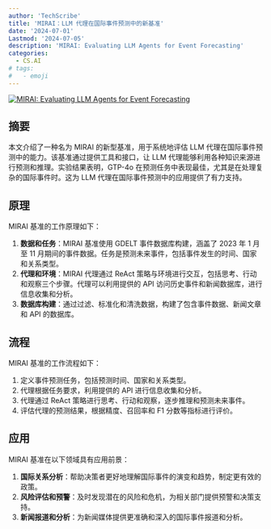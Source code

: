 ```yaml
---
author: 'TechScribe'
title: 'MIRAI：LLM 代理在国际事件预测中的新基准'
date: '2024-07-01'
Lastmod: '2024-07-05'
description: 'MIRAI: Evaluating LLM Agents for Event Forecasting'
categories:
  - CS.AI
# tags:
#   - emoji
---
```


[![MIRAI: Evaluating LLM Agents for Event Forecasting](https://arxiv-research-1301205113.cos.ap-guangzhou.myqcloud.com/images/2407.01231v1.pdf_0.jpg)](https://arxiv.org/abs/2407.01231v1)

## 摘要

本文介绍了一种名为 MIRAI 的新型基准，用于系统地评估 LLM 代理在国际事件预测中的能力。该基准通过提供工具和接口，让 LLM 代理能够利用各种知识来源进行预测和推理。实验结果表明，GTP-4o 在预测任务中表现最佳，尤其是在处理复杂的国际事件时。这为 LLM 代理在国际事件预测中的应用提供了有力支持。<!--more-->

## 原理

MIRAI 基准的工作原理如下：
1. **数据和任务**：MIRAI 基准使用 GDELT 事件数据库构建，涵盖了 2023 年 1 月至 11 月期间的事件数据。任务是预测未来事件，包括事件发生的时间、国家和关系类型。
2. **代理和环境**：MIRAI 代理通过 ReAct 策略与环境进行交互，包括思考、行动和观察三个步骤。代理可以利用提供的 API 访问历史事件和新闻数据库，进行信息收集和分析。
3. **数据库构建**：通过过滤、标准化和清洗数据，构建了包含事件数据、新闻文章和 API 的数据库。

## 流程

MIRAI 基准的工作流程如下：
1. 定义事件预测任务，包括预测时间、国家和关系类型。
2. 代理根据任务要求，利用提供的 API 进行信息收集和分析。
3. 代理通过 ReAct 策略进行思考、行动和观察，逐步推理和预测未来事件。
4. 评估代理的预测结果，根据精度、召回率和 F1 分数等指标进行评价。

## 应用

MIRAI 基准在以下领域具有应用前景：
1. **国际关系分析**：帮助决策者更好地理解国际事件的演变和趋势，制定更有效的政策。
2. **风险评估和预警**：及时发现潜在的风险和危机，为相关部门提供预警和决策支持。
3. **新闻报道和分析**：为新闻媒体提供更准确和深入的国际事件报道和分析。